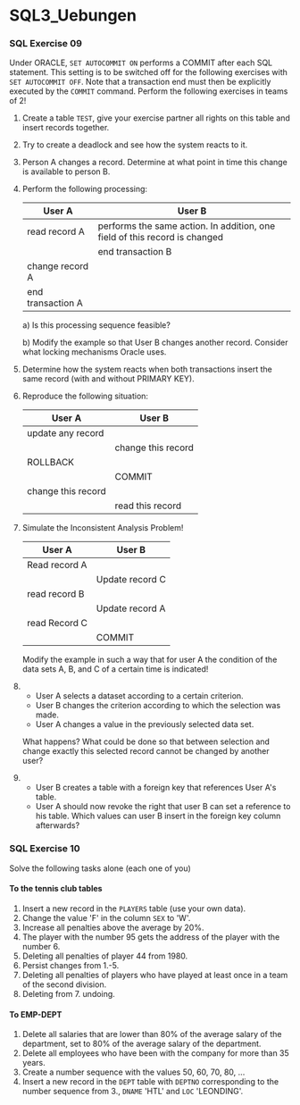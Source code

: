 # SQL3_Uebungen
### SQL Exercise 09

Under ORACLE, `SET AUTOCOMMIT ON` performs a COMMIT after each SQL statement. This setting is to be switched off for the following exercises with `SET AUTOCOMMIT OFF`. Note that a transaction end must then be explicitly executed by the `COMMIT` command. Perform the following exercises in teams of 2!

1. Create a table `TEST`, give your exercise partner all rights on this table and insert records together.
2. Try to create a deadlock and see how the system reacts to it.
3. Person A changes a record. Determine at what point in time this change is available to person B.
4. Perform the following processing:

   | User A           | User B                                             |
   |------------------|----------------------------------------------------|
   | read record A    | performs the same action. In addition, one field of this record is changed |
   |                  | end transaction B                                  |
   | change record A  |                                                    |
   | end transaction A|                                                    |

   a) Is this processing sequence feasible?
   
   b) Modify the example so that User B changes another record. Consider what locking mechanisms Oracle uses.

5. Determine how the system reacts when both transactions insert the same record (with and without PRIMARY KEY).
6. Reproduce the following situation:

   | User A        | User B             |
   |---------------|--------------------|
   | update any record |                    |
   |               | change this record |
   | ROLLBACK      |                    |
   |               | COMMIT             |
   | change this record |                    |
   |               | read this record   |

7. Simulate the Inconsistent Analysis Problem!

   | User A        | User B             |
   |---------------|--------------------|
   | Read record A |                    |
   |               | Update record C    |
   | read record B |                    |
   |               | Update record A    |
   | read Record C |                    |
   |               | COMMIT             |

   Modify the example in such a way that for user A the condition of the data sets A, B, and C of a certain time is indicated!

8. 
   - User A selects a dataset according to a certain criterion.
   - User B changes the criterion according to which the selection was made.
   - User A changes a value in the previously selected data set.

   What happens? What could be done so that between selection and change exactly this selected record cannot be changed by another user?

9. 
   - User B creates a table with a foreign key that references User A's table.
   - User A should now revoke the right that user B can set a reference to his table. Which values can user B insert in the foreign key column afterwards?

### SQL Exercise 10

Solve the following tasks alone (each one of you)

#### To the tennis club tables
1. Insert a new record in the `PLAYERS` table (use your own data).
2. Change the value 'F' in the column `SEX` to 'W'.
3. Increase all penalties above the average by 20%.
4. The player with the number 95 gets the address of the player with the number 6.
5. Deleting all penalties of player 44 from 1980.
6. Persist changes from 1.-5.
7. Deleting all penalties of players who have played at least once in a team of the second division.
8. Deleting from 7. undoing.

#### To EMP-DEPT
1. Delete all salaries that are lower than 80% of the average salary of the department, set to 80% of the average salary of the department.
2. Delete all employees who have been with the company for more than 35 years.
3. Create a number sequence with the values 50, 60, 70, 80, ...
4. Insert a new record in the `DEPT` table with `DEPTNO` corresponding to the number sequence from 3., `DNAME` 'HTL' and `LOC` 'LEONDING'.
